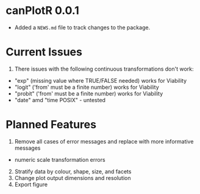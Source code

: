 # canPlotR 0.0.1

* Added a `NEWS.md` file to track changes to the package.

# Current Issues
1. There issues with the following continuous transformations don't work: 

  + "exp" (missing value where TRUE/FALSE needed) works for Viability
  + "logit" ('from' must be a finite number) works for Viability
  + "probit" ('from' must be a finite number) works for Viability
  + "date" amd "time POSIX" - untested

# Planned Features
1. Remove all cases of error messages and replace with more informative messages
  + numeric scale transformation errors
2. Stratify data by colour, shape, size, and facets
3. Change plot output dimensions and resolution
4. Export figure